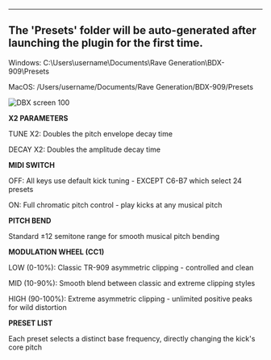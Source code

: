 ------------------------------------------------------------------------------------
The 'Presets' folder will be auto-generated after launching the plugin for the first time.
------------------------------------------------------------------------------------

Windows:
C:\Users\username\Documents\Rave Generation\BDX-909\Presets

MacOS:
/Users/username/Documents/Rave Generation/BDX-909/Presets

![DBX screen 100](https://github.com/user-attachments/assets/64754f74-f33d-4d74-b093-901a24a3e25a)

**X2 PARAMETERS**

TUNE X2: Doubles the pitch envelope decay time

DECAY X2: Doubles the amplitude decay time


**MIDI SWITCH**

OFF: All keys use default kick tuning - EXCEPT C6-B7 which select 24 presets

ON: Full chromatic pitch control - play kicks at any musical pitch


**PITCH BEND**

Standard ±12 semitone range for smooth musical pitch bending


**MODULATION WHEEL (CC1)**

LOW (0-10%): Classic TR-909 asymmetric clipping - controlled and clean

MID (10-90%): Smooth blend between classic and extreme clipping styles 

HIGH (90-100%): Extreme asymmetric clipping - unlimited positive peaks for wild distortion


**PRESET LIST**

Each preset selects a distinct base frequency, directly changing the kick's core pitch
